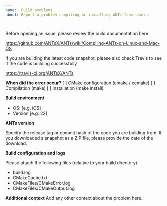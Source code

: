 ```yaml
---
name:  Build problems
about: Report a problem compiling or installing ANTs from source

---
```


Before opening an issue, please review the build documentation here

https://github.com/ANTsX/ANTs/wiki/Compiling-ANTs-on-Linux-and-Mac-OS

If you are building the latest code snapshot, please also check Travis
to see if the code is building successfully

https://travis-ci.org/ANTsX/ANTs


**When did the error occur?**
[ ] CMake configuration (cmake / ccmake)
[ ] Compilation (make)
[ ] Installation (make install)


**Build environment**
 - OS: [e.g. iOS]
 - Version [e.g. 22]
 
 
**ANTs version**

Specify the release tag or commit hash of the code you are building
from. If you downloaded a snapshot as a ZIP file, please provide the
date of the download.


**Build configuration and logs**

Please attach the following files (relative to your build directory)

  - build.log
  - CMakeCache.txt
  - CMakeFiles/CMakeError.log
  - CMakeFiles/CMakeOutput.log

**Additional context**
Add any other context about the problem here.
